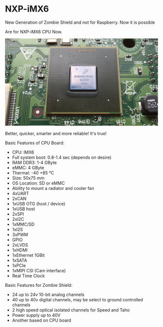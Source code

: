 # NXP-iMX6

New Generation of Zombie Shield and not for Raspberry. Now it is possible

Are for NXP-iMX6 CPU Now.

![preview 1](https://github.com/helimania/NXP-iMX6/blob/master/CPU_preview.jpg)

Better, quicker, smarter and more reliable! It's true!

Basic Features of CPU Board:
- CPU: IMX6
- Full system boot: 0.8-1.4 sec (depends on desire)
- RAM DDR3: 1-4 GByte
- eMMC: 4 GByte
- Thermal: -40 +85 °С
- Size: 50x75 mm
- OS Location: SD or eMMC
- Ability to mount a radiator and cooler fan
- 4xUART
- 2xCAN
- 1xUSB OTG (host / device)
- 1xUSB host
- 2xSPI
- 2xI2C
- 1xMMC/SD
- 1xI2S
- 3xPWM
- GPIO
- 2xLVDS
- 1xHDMI
- 1xEthernet 1GBit
- 1xSATA
- 1xPCIe
- 1xMIPI CSI (Cam interface)
- Real Time Clock

Basic Features for Zombie Shield:
- 24 up to 24v 10-bit analog channels
- 40 up to 40v digital channels, may be select to ground controlled channels
- 2 high speed optical isolated channels for Speed and Taho
- Power supply up to 40V 
- Another based on CPU board
